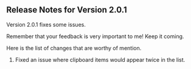 ## Release Notes for Version 2.0.1

Version 2.0.1 fixes some issues.

Remember that your feedback is very important to me! Keep it coming.

Here is the list of changes that are worthy of mention.

1. Fixed an issue where clipboard items would appear twice in the list.


